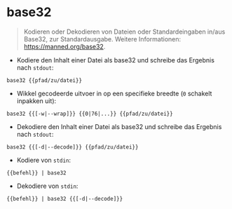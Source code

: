 # base32

> Kodieren oder Dekodieren von Dateien oder Standardeingaben in/aus Base32, zur Standardausgabe.
> Weitere Informationen: <https://manned.org/base32>.

- Kodiere den Inhalt einer Datei als base32 und schreibe das Ergebnis nach `stdout`:

`base32 {{pfad/zu/datei}}`

- Wikkel gecodeerde uitvoer in op een specifieke breedte (`0` schakelt inpakken uit):

`base32 {{[-w|--wrap]}} {{0|76|...}} {{pfad/zu/datei}}`

- Dekodiere den Inhalt einer Datei als base32 und schreibe das Ergebnis nach `stdout`:

`base32 {{[-d|--decode]}} {{pfad/zu/datei}}`

- Kodiere von `stdin`:

`{{befehl}} | base32`

- Dekodiere von `stdin`:

`{{befehl}} | base32 {{[-d|--decode]}}`
